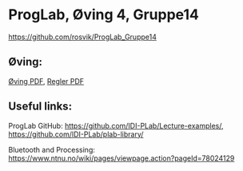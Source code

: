 # ProgLab, Øving 4, Gruppe14
https://github.com/rosvik/ProgLab_Gruppe14

## Øving:
[Øving PDF](https://ntnu.download/TDT4112/Øvinger/Øving%204_2017%20Robotkonkurranse.pdf), [Regler PDF](https://ntnu.download/TDT4112/Øvinger/Øving%204_2017%20Regelverk%20for%20Zumo%20robotkonkurranse.pdf)

## Useful links:
ProgLab GitHub:
https://github.com/IDI-PLab/Lecture-examples/,
https://github.com/IDI-PLab/plab-library/

Bluetooth and Processing:
https://www.ntnu.no/wiki/pages/viewpage.action?pageId=78024129
